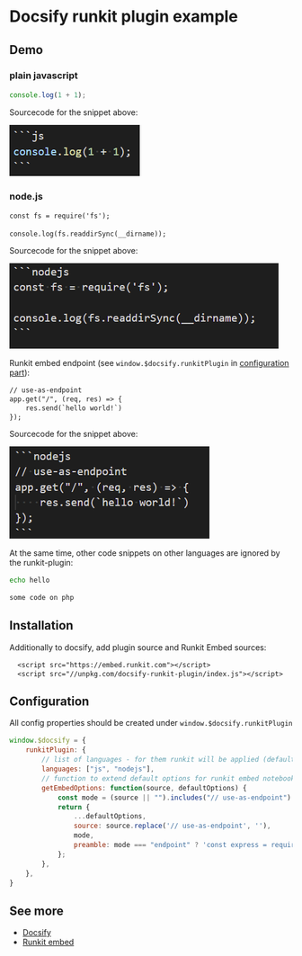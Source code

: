 # Docsify runkit plugin example

## Demo

### plain javascript
```js
console.log(1 + 1);
```

Sourcecode for the snippet above:

![js-snippet](./img/js.png "js-snippet")

### node.js
```nodejs
const fs = require('fs');

console.log(fs.readdirSync(__dirname));
```

Sourcecode for the snippet above:

![nodejs-snippet](./img/nodejs.png "nodejs-snippet")

Runkit embed endpoint (see `window.$docsify.runkitPlugin` in [configuration part](#configuration)):

```nodejs
// use-as-endpoint
app.get("/", (req, res) => {
    res.send(`hello world!`)
});
```

Sourcecode for the snippet above:

![endpoint](./img/endpoint.png "endpoint")


At the same time, other code snippets on other languages are ignored by the runkit-plugin:

```bash
echo hello
```

```php
some code on php
```

## Installation

Additionally to docsify, add plugin source and Runkit Embed sources:

```
  <script src="https://embed.runkit.com"></script>
  <script src="//unpkg.com/docsify-runkit-plugin/index.js"></script>
```

## Configuration

All config properties should be created under `window.$docsify.runkitPlugin`

```javascript
window.$docsify = {
    runkitPlugin: {
        // list of languages - for them runkit will be applied (default is ["js", "javascript"])
        languages: ["js", "nodejs"],
        // function to extend default options for runkit embed notebook
        getEmbedOptions: function(source, defaultOptions) {
            const mode = (source || "").includes("// use-as-endpoint") ? "endpoint" : "default";
            return {
                ...defaultOptions,
                source: source.replace('// use-as-endpoint', ''),
                mode,
                preamble: mode === "endpoint" ? 'const express = require("@runkit/runkit/express-endpoint/1.0.0"); const app = express(exports);' : '',
            };
        },
    },
}
```

## See more

* [Docsify](https://docsify.js.org/#/)
* [Runkit embed](https://runkit.com/docs/embed)
